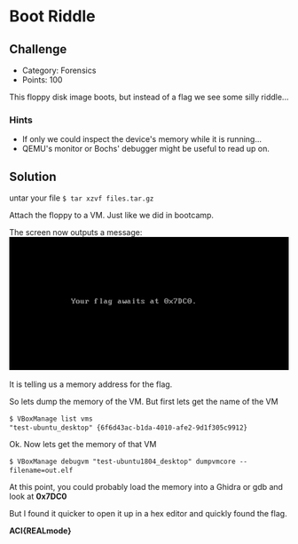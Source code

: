
# Boot Riddle

## Challenge
* Category: Forensics
* Points: 100

This floppy disk image boots, but instead of a flag we see some silly riddle...

### Hints
* If only we could inspect the device's memory while it is running...
* QEMU's monitor or Bochs' debugger might be useful to read up on.


## Solution

untar your file `$ tar xzvf files.tar.gz`

Attach the floppy to a VM. Just like we did in bootcamp.

The screen now outputs a message:
![message](boot.png)

It is telling us a memory address for the flag.

So lets dump the memory of the VM. But first lets get the name of the VM

```
$ VBoxManage list vms  
"test-ubuntu_desktop" {6f6d43ac-b1da-4010-afe2-9d1f305c9912}
```
Ok. Now lets get the memory of that VM
```
$ VBoxManage debugvm "test-ubuntu1804_desktop" dumpvmcore --filename=out.elf
```

At this point, you could probably load the memory into a Ghidra or gdb and look at **0x7DC0**

But I found it quicker to open it up in a hex editor and quickly found the flag.

**ACI{REALmode} **
